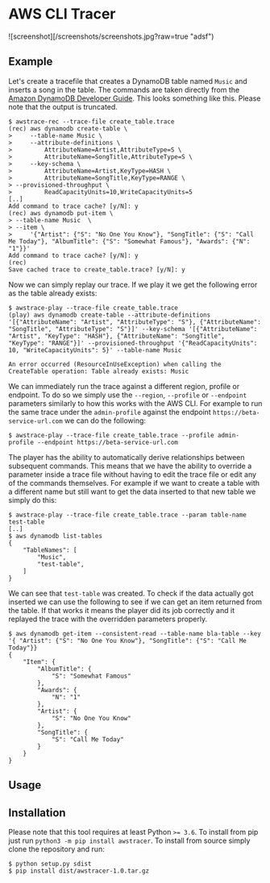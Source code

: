 # AWS CLI Tracer

![screenshot][/screenshots/screenshots.jpg?raw=true "adsf")

## Example

Let's create a tracefile that creates a DynamoDB table named `Music` and inserts a song in the table. The commands are taken directly from the [Amazon DynamoDB Developer Guide](https://docs.aws.amazon.com/amazondynamodb/latest/developerguide/getting-started-step-1.html). This looks something like this. Please note that the output is truncated.

```
$ awstrace-rec --trace-file create_table.trace
(rec) aws dynamodb create-table \
>     --table-name Music \
>     --attribute-definitions \
>         AttributeName=Artist,AttributeType=S \
>         AttributeName=SongTitle,AttributeType=S \
>     --key-schema \
>         AttributeName=Artist,KeyType=HASH \
>         AttributeName=SongTitle,KeyType=RANGE \
> --provisioned-throughput \
>         ReadCapacityUnits=10,WriteCapacityUnits=5
[..]
Add command to trace cache? [y/N]: y
(rec) aws dynamodb put-item \
> --table-name Music  \
> --item \
>     '{"Artist": {"S": "No One You Know"}, "SongTitle": {"S": "Call Me Today"}, "AlbumTitle": {"S": "Somewhat Famous"}, "Awards": {"N": "1"}}'
Add command to trace cache? [y/N]: y
(rec)
Save cached trace to create_table.trace? [y/N]: y
```

Now we can simply replay our trace. If we play it we get the following error as the table already exists:

```
$ awstrace-play --trace-file create_table.trace
(play) aws dynamodb create-table --attribute-definitions '[{"AttributeName": "Artist", "AttributeType": "S"}, {"AttributeName": "SongTitle", "AttributeType": "S"}]' --key-schema '[{"AttributeName": "Artist", "KeyType": "HASH"}, {"AttributeName": "SongTitle", "KeyType": "RANGE"}]' --provisioned-throughput '{"ReadCapacityUnits": 10, "WriteCapacityUnits": 5}' --table-name Music

An error occurred (ResourceInUseException) when calling the CreateTable operation: Table already exists: Music
```

We can immediately run the trace against a different region, profile or endpoint. To do so we simply use the `--region`, `--profile` or `--endpoint` parameters similarly to how this works with the AWS CLI. For example to run the same trace under the `admin-profile` against the endpoint `https://beta-service-url.com` we can do the following:

```
$ awstrace-play --trace-file create_table.trace --profile admin-profile --endpoint https://beta-service-url.com
```

The player has the ability to automatically derive relationships between subsequent commands. This means that we have the ability to override a parameter inside a trace file without having to edit the trace file or edit any of the commands themselves. For example if we want to create a table with a different name but still want to get the data inserted to that new table we simply do this:

```
$ awstrace-play --trace-file create_table.trace --param table-name test-table
[..]
$ aws dynamodb list-tables
{
    "TableNames": [
        "Music",
        "test-table",
    ]
}
```

We can see that `test-table` was created. To check if the data actually got inserted we can use the following to see if we can get an item returned from the table. If that works it means the player did its job correctly and it replayed the trace with the overridden parameters properly.

```
$ aws dynamodb get-item --consistent-read --table-name bla-table --key '{ "Artist": {"S": "No One You Know"}, "SongTitle": {"S": "Call Me Today"}}
{
    "Item": {
        "AlbumTitle": {
            "S": "Somewhat Famous"
        },
        "Awards": {
            "N": "1"
        },
        "Artist": {
            "S": "No One You Know"
        },
        "SongTitle": {
            "S": "Call Me Today"
        }
    }
}
```


## Usage

## Installation

Please note that this tool requires at least Python `>= 3.6`.  To install from pip just run `python3 -m pip install awstracer`. To install from source simply clone the repository and run:

```
$ python setup.py sdist
$ pip install dist/awstracer-1.0.tar.gz
```
